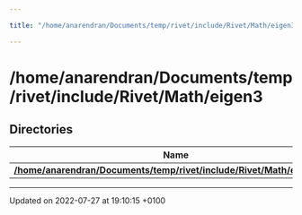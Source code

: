 ```yaml
---

title: "/home/anarendran/Documents/temp/rivet/include/Rivet/Math/eigen3"

---
```


# /home/anarendran/Documents/temp/rivet/include/Rivet/Math/eigen3



## Directories

| Name           |
| -------------- |
| **[/home/anarendran/Documents/temp/rivet/include/Rivet/Math/eigen3/src](http://example.org/files/dir_e27901acf800451190f1dc424b302593/#dir-/home/anarendran/documents/temp/rivet/include/rivet/math/eigen3/src)**  |






-------------------------------

Updated on 2022-07-27 at 19:10:15 +0100
